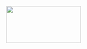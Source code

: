 <div  align="center">
<img src="https://raw.githubusercontent.com/nicolas-oliveira/images/master/gists/simplescreenrecorder-2020-07-20_11.36.00.gif" style="width:200px; height:100px; background-position:center">
</div>
